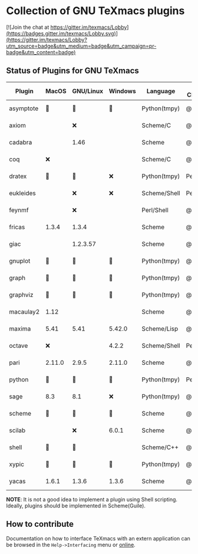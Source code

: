 # Collection of GNU TeXmacs plugins
[![Join the chat at https://gitter.im/texmacs/Lobby](https://badges.gitter.im/texmacs/Lobby.svg)](https://gitter.im/texmacs/Lobby?utm_source=badge&utm_medium=badge&utm_campaign=pr-badge&utm_content=badge)

## Status of Plugins for GNU TeXmacs
| Plugin     | MacOS  | GNU/Linux | Windows | Language      | Last Checker | Date       |
|------------|--------|-----------|---------|---------------|--------------|------------|
| asymptote  | :100:  | :100:     | :100:   | Python(tmpy)  | @sadhen      | 2019-08-31 |
| axiom      |        | :x:       |         | Scheme/C      | @sadhen      | 2018-10-14 |
| cadabra    |        | 1.46      |         | Scheme        | @sadhen      | 2018-10-14 |
| coq        | :x:    |           |         | Scheme/C      | @sadhen      | 2018-10-20 |
| dratex     | :100:  | :100:     | :x:     | Python(tmpy)  | Pedro        | 2018-10-20 |
| eukleides  |        | :x:       | :x:     | Scheme/Shell  | Pedro        | 2018-10-14 |
| feynmf     |        | :x:       |         | Perl/Shell    | @sadhen      | 2018-10-14 |
| fricas     | 1.3.4  | 1.3.4     |         | Scheme        | @sadhen      | 2018-10-14 |
| giac       |        | 1.2.3.57  |         | Scheme        | @sadhen      | 2018-10-14 |
| gnuplot    | :100:  | :100:     | :100:   | Python(tmpy)  | @sadhen      | 2019-08-31 |
| graph      | :100:  | :100:     | :100:   | Python(tmpy)  | @sadhen      | 2019-08-31 |
| graphviz   | :100:  | :100:     | :100:   | Python(tmpy)  | @sadhen      | 2019-08-31 |
| macaulay2  | 1.12   |           |         | Scheme        | @sadhen      | 2018-10-14 |
| maxima     | 5.41   | 5.41      | 5.42.0  | Scheme/Lisp   | @sadhen      | 2018-10-14 |
| octave     | :x:    |           | 4.2.2   | Scheme/Shell  | Pedro        | 2018-10-20 |
| pari       | 2.11.0 | 2.9.5     | 2.11.0  | Scheme        | @sadhen      | 2018-10-14 |
| python     | :100:  | :100:     | :100:   | Python(tmpy)  | Pedro        | 2018-10-14 |
| sage       | 8.3    | 8.1       | :x:     | Python(tmpy)  | @sadhen      | 2018-10-14 |
| scheme     | :100:  | :100:     | :100:   | Scheme        | @sadhen      | 2018-10-14 |
| scilab     |        | :x:       | 6.0.1   | Scheme        | @sadhen      | 2018-10-14 |
| shell      | :100:  | :100:     |         | Scheme/C++    | @sadhen      | 2018-10-14 |
| xypic      | :100:  | :100:     | :100:   | Python(tmpy)  | @sadhen      | 2019-08-31 |
| yacas      | 1.6.1  | 1.3.6     |  1.3.6  | Scheme        | @sadhen      | 2018-10-20 |

**NOTE**: It is not a good idea to implement a plugin using Shell scripting. Ideally,
plugins should be implemented in Scheme(Guile).

## How to contribute
Documentation on how to interface TeXmacs with an extern application can be browsed
in the `Help->Interfacing` menu or [online](http://www.texmacs.org/tmweb/manual/webman-write-itf.en.html).


